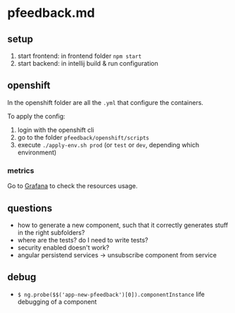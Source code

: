 # pfeedback.md

## setup
1. start frontend: in frontend folder `npm start`
2. start backend: in intellij build & run configuration


## openshift
In the openshift folder are all the `.yml` that configure the containers.

To apply the config:
1. login with the openshift cli
2. go to the folder `pfeedback/openshift/scripts`
3. execute `./apply-env.sh prod` (or `test` or `dev`, depending which environment)


### metrics
Go to [Grafana](https://grafana.puzzle.ch/d/85a562078cdf77779eaa1add43ccec1e/k8s-compute-resources-namespace?orgId=1&refresh=10s&var-datasource=prometheus-k8s-cloudscale&var-namespace=pitc-pfeedback-test) to check the resources usage.


## questions
- how to generate a new component, such that it correctly generates stuff in the right subfolders?
-  where are the tests? do I need to write tests?
- security enabled doesn't work?
- angular persistend services -> unsubscribe component from service


## debug
- `$ ng.probe($$('app-new-pfeedback')[0]).componentInstance` life debugging of a component
